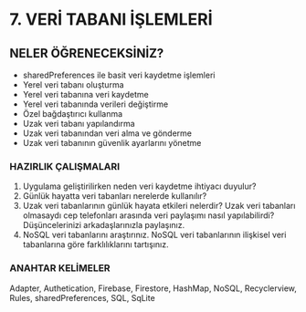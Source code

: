# 7. VERİ TABANI İŞLEMLERİ
## NELER ÖĞRENECEKSİNİZ?
- sharedPreferences ile basit veri kaydetme işlemleri
- Yerel veri tabanı oluşturma
- Yerel veri tabanına veri kaydetme
- Yerel veri tabanında verileri değiştirme
- Özel bağdaştırıcı kullanma
- Uzak veri tabanı yapılandırma
- Uzak veri tabanından veri alma ve gönderme
- Uzak veri tabanının güvenlik ayarlarını yönetme

### HAZIRLIK ÇALIŞMALARI
1. Uygulama geliştirilirken neden veri kaydetme ihtiyacı duyulur?
2. Günlük hayatta veri tabanları nerelerde kullanılır?
3. Uzak veri tabanlarının günlük hayata etkileri nelerdir? Uzak veri tabanları olmasaydı cep telefonları arasında veri paylaşımı nasıl yapılabilirdi? Düşüncelerinizi arkadaşlarınızla paylaşınız.
4. NoSQL veri tabanlarını araştırınız. NoSQL veri tabanlarının ilişkisel veri tabanlarına göre farklılıklarını tartışınız.
### ANAHTAR KELİMELER
Adapter, Authetication, Firebase, Firestore, HashMap, NoSQL, Recyclerview, Rules, sharedPreferences, SQL, SqLite